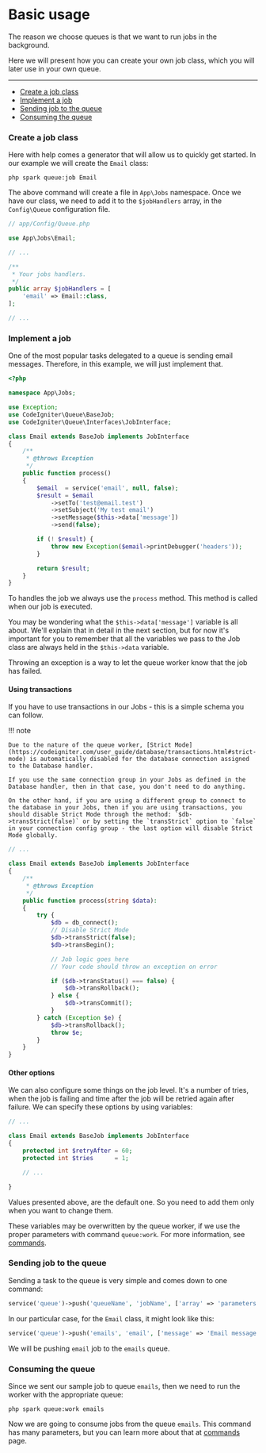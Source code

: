 # Basic usage

The reason we choose queues is that we want to run jobs in the background.

Here we will present how you can create your own job class, which you will later use in your own queue.

---

- [Create a job class](#creating-a-job-class)
- [Implement a job](#implement-a-job)
- [Sending job to the queue](#sending-job-to-the-queue)
- [Consuming the queue](#consuming-the-queue)


### Create a job class

Here with help comes a generator that will allow us to quickly get started. In our example we will create the `Email` class:

    php spark queue:job Email

The above command will create a file in `App\Jobs` namespace. Once we have our class, we need to add it to the `$jobHandlers` array, in the `Config\Queue` configuration file.

```php
// app/Config/Queue.php

use App\Jobs\Email;

// ...

/**
 * Your jobs handlers.
 */
public array $jobHandlers = [
    'email' => Email::class,
];

// ...
```

### Implement a job

One of the most popular tasks delegated to a queue is sending email messages. Therefore, in this example, we will just implement that.

```php
<?php

namespace App\Jobs;

use Exception;
use CodeIgniter\Queue\BaseJob;
use CodeIgniter\Queue\Interfaces\JobInterface;

class Email extends BaseJob implements JobInterface
{
    /**
     * @throws Exception
     */
    public function process()
    {
        $email  = service('email', null, false);
        $result = $email
            ->setTo('test@email.test')
            ->setSubject('My test email')
            ->setMessage($this->data['message'])
            ->send(false);

        if (! $result) {
            throw new Exception($email->printDebugger('headers'));
        }

        return $result;
    }
}
```

To handles the job we always use the `process` method. This method is called when our job is executed.

You may be wondering what the `$this->data['message']` variable is all about. We'll explain that in detail in the next section, but for now it's important for you to remember that all the variables we pass to the Job class are always held in the `$this->data` variable.

Throwing an exception is a way to let the queue worker know that the job has failed.

#### Using transactions

If you have to use transactions in our Jobs - this is a simple schema you can follow.

!!! note

    Due to the nature of the queue worker, [Strict Mode](https://codeigniter.com/user_guide/database/transactions.html#strict-mode) is automatically disabled for the database connection assigned to the Database handler.

    If you use the same connection group in your Jobs as defined in the Database handler, then in that case, you don't need to do anything.

    On the other hand, if you are using a different group to connect to the database in your Jobs, then if you are using transactions, you should disable Strict Mode through the method: `$db->transStrict(false)` or by setting the `transStrict` option to `false` in your connection config group - the last option will disable Strict Mode globally.

```php
// ...

class Email extends BaseJob implements JobInterface
{
    /**
     * @throws Exception
     */
    public function process(string $data):
    {
        try {
            $db = db_connect();
            // Disable Strict Mode
            $db->transStrict(false);
            $db->transBegin();

            // Job logic goes here
            // Your code should throw an exception on error

            if ($db->transStatus() === false) {
                $db->transRollback();
            } else {
                $db->transCommit();
            }
        } catch (Exception $e) {
            $db->transRollback();
            throw $e;
        }
    }
}
```

#### Other options

We can also configure some things on the job level. It's a number of tries, when the job is failing and time after the job will be retried again after failure. We can specify these options by using variables:

```php
// ...

class Email extends BaseJob implements JobInterface
{
    protected int $retryAfter = 60;
    protected int $tries      = 1;

    // ...

}
```

Values presented above, are the default one. So you need to add them only when you want to change them.

These variables may be overwritten by the queue worker, if we use the proper parameters with command `queue:work`. For more information, see [commands](commands.md).

### Sending job to the queue

Sending a task to the queue is very simple and comes down to one command:

```php
service('queue')->push('queueName', 'jobName', ['array' => 'parameters']);
```

In our particular case, for the `Email` class, it might look like this:

```php
service('queue')->push('emails', 'email', ['message' => 'Email message goes here']);
```

We will be pushing `email` job to the `emails` queue.

### Consuming the queue

Since we sent our sample job to queue `emails`, then we need to run the worker with the appropriate queue:

    php spark queue:work emails

Now we are going to consume jobs from the queue `emails`. This command has many parameters, but you can learn more about that at [commands](commands.md) page.
